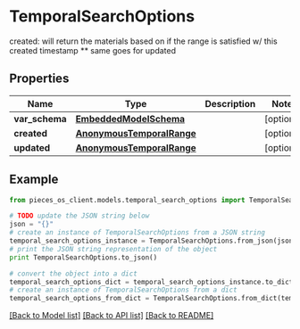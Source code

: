 # TemporalSearchOptions

created: will return the materials based on if the range is satisfied w/ this created timestamp ** same goes for updated

## Properties
Name | Type | Description | Notes
------------ | ------------- | ------------- | -------------
**var_schema** | [**EmbeddedModelSchema**](EmbeddedModelSchema.md) |  | [optional] 
**created** | [**AnonymousTemporalRange**](AnonymousTemporalRange.md) |  | [optional] 
**updated** | [**AnonymousTemporalRange**](AnonymousTemporalRange.md) |  | [optional] 

## Example

```python
from pieces_os_client.models.temporal_search_options import TemporalSearchOptions

# TODO update the JSON string below
json = "{}"
# create an instance of TemporalSearchOptions from a JSON string
temporal_search_options_instance = TemporalSearchOptions.from_json(json)
# print the JSON string representation of the object
print TemporalSearchOptions.to_json()

# convert the object into a dict
temporal_search_options_dict = temporal_search_options_instance.to_dict()
# create an instance of TemporalSearchOptions from a dict
temporal_search_options_from_dict = TemporalSearchOptions.from_dict(temporal_search_options_dict)
```
[[Back to Model list]](../README.md#documentation-for-models) [[Back to API list]](../README.md#documentation-for-api-endpoints) [[Back to README]](../README.md)


